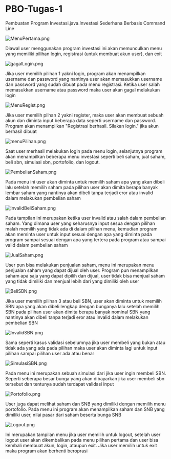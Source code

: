# PBO-Tugas-1
Pembuatan Program Investasi.java.Investasi Sederhana Berbasis Command Line

![MenuPertama.png](image/MenuPertama.png)

Diawal user menggunakan program investasi ini akan memunculkan menu yang memiliki pilihan
login, registrasi (untuk membuat akun user), dan exit

![gagalLogin.png](image/gagalLogin.png)

Jika user memilih pilihan 1 yakni login, program akan menampilkan username dan password yang
nantinya user akan memasukkan username dan password yang sudah dibuat pada menu registrasi.
Ketika user salah memasukkan username atau password maka user akan gagal melakukan login

![MenuRegist.png](image/MenuRegist.png)

Jika user memilih pilhan 2 yakni register, maka user akan membuat sebuah akun dan diminta 
input beberapa data seperti username dan password. Program akan menampilkan 
"Registrasi berhasil. Silakan login." jika akun berhasil dibuat

![menuPilihan.png](image/menuPilihan.png)

Saat user merhasil melakukan login pada menu login, selanjutnya program akan menampilkan 
beberapa menu investasi seperti beli saham, jual saham, beli sbn, simulasi sbn, portofolio,
dan logout.

![PembelianSaham.png](image/PembelianSaham.png)

Pada menu ini user akan diminta untuk memilih saham apa yang akan dibeli lalu setelah memilih 
saham pada pilihan user akan dimita berapa banyak lembar saham yang nantinya akan dibeli
tanpa terjadi eror atau invalid dalam melakukan pembelian saham

![invalidBeliSaham.png](image/invalidBeliSaham.png)

Pada tampilan ini merupakan ketika user invalid atau salah dalam pembelian saham. Yang dimana
user yang seharusnya input sesua dengan pilihan malah memilih yang tidak ada di dalam pilihan
menu, kemudian program akan meminta user untuk input sesuai dengan apa yang diminta pada program
sampai sesuai dengan apa yang tertera pada program atau sampai valid dalam pembelian saham

![JualSaham.png](image/JualSaham.png)

User pun bisa melakukan penjualan saham, menu ini merupakan menu penjualan saham yang dapat dijual oleh
user. Program pun menampilkan saham apa saja yang dapat dipilih dan dijual, user tidak bisa menjual saham
yang tidak dimiliki dan menjual lebih dari yang dimiliki oleh user

![BeliSBN.png](image/BeliSBN.png)

Jika user memilih pilihan 3 atau beli SBN, user akan diminta untuk memilih SBN apa yang akan 
dibeli lengkap dengan bunganya lalu setelah memilih SBN pada pilihan user akan dimita berapa 
banyak nominal SBN yang nantinya akan dibeli tanpa terjadi eror atau invalid dalam melakukan pembelian SBN

![InvalidSBN.png](image/InvalidSBN.png)

Sama seperti kasus validasi sebelumnya jika user membeli yang bukan atau tidak ada yang ada pada pilihan
maka user akan diminta lagi untuk input pilihan sampai pilihan user ada atau benar

![SimulasiSBN.png](image/SimulasiSBN.png)

Pada menu ini merupakan sebuah simulasi dari jika user ingin membeli SBN. Seperti seberapa besar bunga
yang akan dibayarkan jika user membeli sbn tersebut dan tentunya sudah terdapat validasi input

![Portofolio.png](image/Portofolio.png)

User juga dapat melihat saham dan SNB yang dimiliki dengan memilih menu portofolio. Pada menu ini
program akan menampilkan saham dan SNB yang dimiliki user, nilai pasar dari saham beserta bunga SNB

![Logout.png](image/Logout.png)

Ini merupakan tampilan menu jika user memilih untuk logout, setelah user logout user akan dikembalikan
pada menu pilihan pertama dan user bisa kembali membuat akun, login, ataupun exit.
Jika user memilih untuk exit maka program akan berhenti beroprasi
